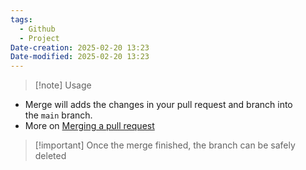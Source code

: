 ```yaml
---
tags:
  - Github
  - Project
Date-creation: 2025-02-20 13:23
Date-modified: 2025-02-20 13:23
---
```

> [!note] Usage
- Merge will adds the changes in your pull request and branch into the `main` branch.
- More on [Merging a pull request](https://docs.github.com/en/pull-requests/collaborating-with-pull-requests/incorporating-changes-from-a-pull-request/merging-a-pull-request)
>[!important] Once the merge finished, the branch can be safely deleted

